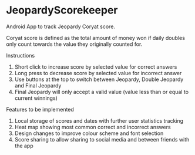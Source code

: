 # JeopardyScorekeeper
Android App to track Jeopardy Coryat score.

Coryat score is defined as the total amount of money won if daily doubles only count towards the value they originally counted for.

Instructions
1. Short click to increase score by selected value for correct answers
2. Long press to decrease score by selected value for incorrect answer
3. Use buttons at the top to switch between Jeopardy, Double Jeopardy and Final Jeopardy
4. Final Jeopardy will only accept a valid value (value less than or equal to current winnings)


Features to be implemented
1. Local storage of scores and dates with further user statistics tracking
2. Heat map showing most common correct and incorrect answers
3. Design changes to improve colour scheme and font selection
4. Score sharing to allow sharing to social media and between friends with the app
